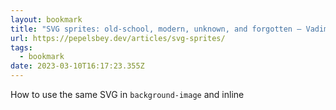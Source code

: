 ```yaml
---
layout: bookmark
title: "SVG sprites: old-school, modern, unknown, and forgotten — Vadim Makeev"
url: https://pepelsbey.dev/articles/svg-sprites/
tags:
  - bookmark
date: 2023-03-10T16:17:23.355Z
---
```

 How to use the same SVG in `background-image` and inline
